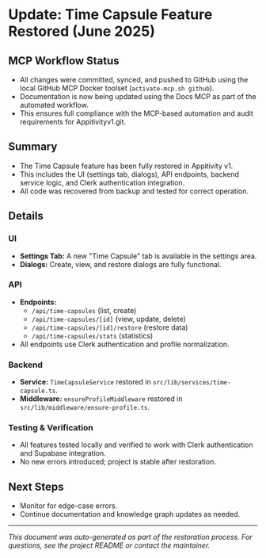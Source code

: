 # Update: Time Capsule Feature Restored (June 2025)

## MCP Workflow Status
- All changes were committed, synced, and pushed to GitHub using the local GitHub MCP Docker toolset (`activate-mcp.sh github`).
- Documentation is now being updated using the Docs MCP as part of the automated workflow.
- This ensures full compliance with the MCP-based automation and audit requirements for Appitivityv1.git.

## Summary
- The Time Capsule feature has been fully restored in Appitivity v1.
- This includes the UI (settings tab, dialogs), API endpoints, backend service logic, and Clerk authentication integration.
- All code was recovered from backup and tested for correct operation.

## Details
### UI
- **Settings Tab:** A new "Time Capsule" tab is available in the settings area.
- **Dialogs:** Create, view, and restore dialogs are fully functional.

### API
- **Endpoints:**
  - `/api/time-capsules` (list, create)
  - `/api/time-capsules/[id]` (view, update, delete)
  - `/api/time-capsules/[id]/restore` (restore data)
  - `/api/time-capsules/stats` (statistics)
- All endpoints use Clerk authentication and profile normalization.

### Backend
- **Service:** `TimeCapsuleService` restored in `src/lib/services/time-capsule.ts`.
- **Middleware:** `ensureProfileMiddleware` restored in `src/lib/middleware/ensure-profile.ts`.

### Testing & Verification
- All features tested locally and verified to work with Clerk authentication and Supabase integration.
- No new errors introduced; project is stable after restoration.

## Next Steps
- Monitor for edge-case errors.
- Continue documentation and knowledge graph updates as needed.

---
*This document was auto-generated as part of the restoration process. For questions, see the project README or contact the maintainer.* 